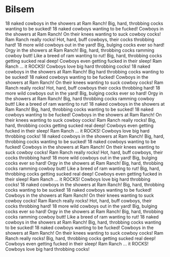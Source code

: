 # Bilsem
18 naked cowboys in the showers at Ram Ranch!
Big, hard, throbbing cocks wanting to be sucked!
18 naked cowboys wanting to be fucked!
Cowboys in the showers at Ram Ranch!
On their knees wanting to suck cowboy cocks!
Ram Ranch really rocks!
Hot, hard, buff cowboys, their cocks throbbing hard!
18 more wild cowboys out in the yard!
Big, bulging cocks ever so hard!
Orgy in the showers at Ram Ranch!
Big, hard, throbbing cocks ramming cowboy butt!
Like a breed of ram wanting to rut!
Big, hard, throbbing cocks getting sucked real deep!
Cowboys even getting fucked in their sleep!
Ram Ranch ... it ROCKS!
Cowboys love big hard throbbing cocks!
18 naked cowboys in the showers at Ram Ranch!
Big hard throbbing cocks wanting to be sucked!
18 naked cowboys wanting to be fucked!
Cowboys in the showers at Ram Ranch!
On their knees wanting to suck cowboy cocks!
Ram Ranch really rocks!
Hot, hard, buff cowboys their cocks throbbing hard!
18 more wild cowboys out in the yard!
Big, bulging cocks ever so hard!
Orgy in the showers at Ram Ranch!
Big, hard throbbing cocks ramming cowboy butt!
Like a breed of ram wanting to rut!
18 naked cowboys in the showers at Ram Ranch!
Big, hard, throbbing cocks wanting to be sucked!
18 naked cowboys wanting to be fucked!
Cowboys in the showers at Ram Ranch!
On their knees wanting to suck cowboy cocks!
Ram Ranch really rocks!
Big, hard, throbbing cocks getting sucked real deep!
Cowboys even getting fucked in their sleep!
Ram Ranch ... it ROCKS!
Cowboys love big hard throbbing cocks!
18 naked cowboys in the showers at Ram Ranch!
Big, hard, throbbing cocks wanting to be sucked!
18 naked cowboys wanting to be fucked!
Cowboys in the showers at Ram Ranch!
On their knees wanting to suck cowboy cocks!
Ram Ranch really rocks!
Hot, hard, buff cowboys, their cocks throbbing hard!
18 more wild cowboys out in the yard!
Big, bulging cocks ever so hard!
Orgy in the showers at Ram Ranch!
Big, hard, throbbing cocks ramming cowboy butt!
Like a breed of ram wanting to rut!
Big, hard, throbbing cocks getting sucked real deep!
Cowboys even getting fucked in their sleep!
Ram Ranch ... it ROCKS!
Cowboys love big hard throbbing cocks!
18 naked cowboys in the showers at Ram Ranch!
Big, hard, throbbing cocks wanting to be sucked!
18 naked cowboys wanting to be fucked!
Cowboys in the showers at Ram Ranch!
On their knees wanting to suck cowboy cocks!
Ram Ranch really rocks!
Hot, hard, buff cowboys, their cocks throbbing hard!
18 more wild cowboys out in the yard!
Big, bulging cocks ever so hard!
Orgy in the showers at Ram Ranch!
Big, hard, throbbing cocks ramming cowboy butt!
Like a breed of ram wanting to rut!
18 naked cowboys in the showers at Ram Ranch!
Big, hard, throbbing cocks wanting to be sucked!
18 naked cowboys wanting to be fucked!
Cowboys in the showers at Ram Ranch!
On their knees wanting to suck cowboy cocks!
Ram Ranch really rocks!
Big, hard, throbbing cocks getting sucked real deep!
Cowboys even getting fucked in their sleep!
Ram Ranch ... it ROCKS!
Cowboys love big hard throbbing cocks!

